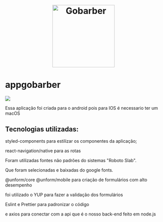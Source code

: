 <h1 align="center">
  <br>
  <img src=".github/logo.png" alt="Gobarber" width="200">
</h1>

# appgobarber

![](https://imgur.com/Bt8wiT3.gif)

Essa aplicação foi criada para o android pois para IOS é necessario ter um macOS

## Tecnologias utilizadas:

styled-components para estilizar os componentes da aplicação;

react-navigation/native para as rotas

Foram utilizadas fontes não padrões do sistemas "Roboto Slab".

Que foram selecionadas e baixadas do google fonts.

@unform/core @unform/mobile para criação de formulários com alto desempenho

foi utilizado o YUP para fazer a validação dos formulários

Eslint e Prettier para padronizar o código

e axios para conectar com a api que é o nosso back-end feito em node.js
